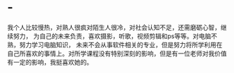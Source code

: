 # -
我个人比较慢热，对熟人很疯对陌生人很冷，对社会认知不足，还需磨砺心智，继续努力，
为自己的未来负责，喜欢摄影，听歌，视频剪辑和ps等等。对电脑不熟，努力学习电脑知识，
未来不会从事软件相关的专业，但是努力将所学利用在自己所喜欢的事情上。对所学课程没有特别深刻的影响，但是有一位老师对我价值有一定的影响，我挺喜欢她的。

